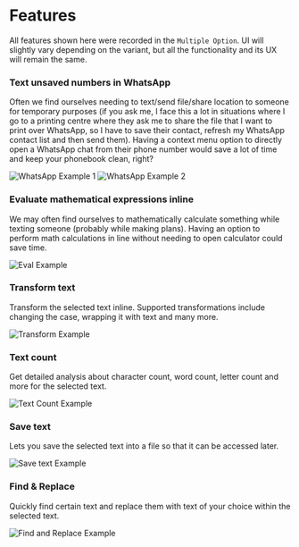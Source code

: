 # Features
All features shown here were recorded in the `Multiple Option`. UI will slightly vary depending on the variant, but all the functionality and its UX will remain the same.

### Text unsaved numbers in WhatsApp
Often we find ourselves needing to text/send file/share location to someone for temporary purposes (if you ask me, I face this a lot in situations where I go to a printing centre where they ask me to share the file that I want to print over WhatsApp, so I have to save their contact, refresh my WhatsApp contact list and then send them). Having a context menu option to directly open a WhatsApp chat from their phone number would save a lot of time and keep your phonebook clean, right?

![WhatsApp Example 1](assets/wup_1.gif)
![WhatsApp Example 2](assets/wup_2.gif)

### Evaluate mathematical expressions inline
We may often find ourselves to mathematically calculate something while texting someone (probably while making plans). Having an option to perform math calculations in line without needing to open calculator could save time.

![Eval Example](assets/eval.gif)

### Transform text
Transform the selected text inline. Supported transformations include changing the case, wrapping it with text and many more.

![Transform Example](assets/text_transform.gif)

### Text count
Get detailed analysis about character count, word count, letter count and more for the selected text.

![Text Count Example](assets/text_count.gif)

### Save text
Lets you save the selected text into a file so that it can be accessed later.

![Save text Example](assets/save.gif)

### Find & Replace
Quickly find certain text and replace them with text of your choice within the selected text.

![Find and Replace Example](assets/find_replace.gif)